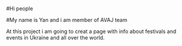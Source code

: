 #Hi people

#My name is Yan and i am member of AVAJ team

At this project i am going to creat a page with info about festivals and events in Ukraine and all over the world. 